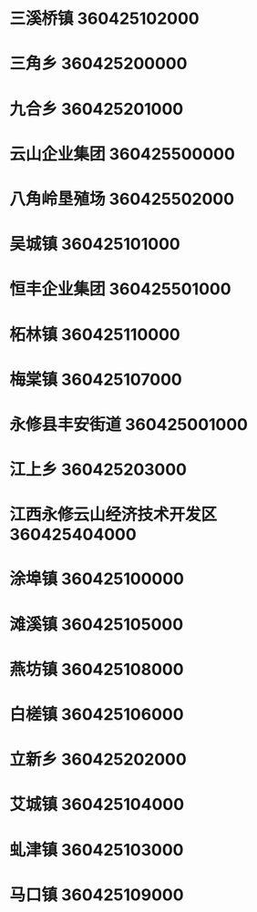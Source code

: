 # 三溪桥镇 360425102000
# 三角乡 360425200000
# 九合乡 360425201000
# 云山企业集团 360425500000
# 八角岭垦殖场 360425502000
# 吴城镇 360425101000
# 恒丰企业集团 360425501000
# 柘林镇 360425110000
# 梅棠镇 360425107000
# 永修县丰安街道 360425001000
# 江上乡 360425203000
# 江西永修云山经济技术开发区 360425404000
# 涂埠镇 360425100000
# 滩溪镇 360425105000
# 燕坊镇 360425108000
# 白槎镇 360425106000
# 立新乡 360425202000
# 艾城镇 360425104000
# 虬津镇 360425103000
# 马口镇 360425109000
